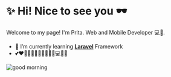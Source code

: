 # ✨ Hi! Nice to see you 🕶️

Welcome to my page!
I'm Prita. Web and Mobile Developer 💻📱.


<!--
**pritapuja/pritapuja** is a ✨ _special_ ✨ repository because its `README.md` (this file) appears on your GitHub profile.

Here are some ideas to get you started:

- 🔭 I’m currently working on ...
- 🌱 I’m currently learning ...
- 👯 I’m looking to collaborate on ...
- 🤔 I’m looking for help with ...
- 💬 Ask me about ...
- 📫 How to reach me: ...
- 😄 Pronouns: ...
- ⚡ Fun fact: ...
-->

- 🌱 I’m currently learning [**Laravel**](https://laravel.com) Framework
- 💕❤️💖💞💓🌸💝🌷🎀🩷🦩💻🌸💖

![good morning](https://media2.giphy.com/media/v1.Y2lkPTc5MGI3NjExeWgycmdpMG91OXFlN2xuZzRrc3IzaHR6cmZxYjc4eHk4eHN1cjR4aCZlcD12MV9pbnRlcm5hbF9naWZfYnlfaWQmY3Q9Zw/1X8XwNVmlhnkBugSBZ/giphy.gif)
